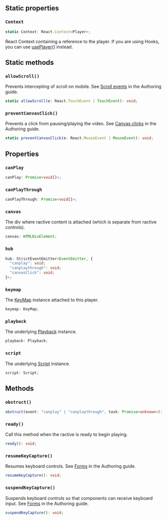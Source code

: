 ## Static properties

### `Context`
```typescript
static Context: React.Context<Player>;
```

React Context containing a reference to the player. If you are using Hooks, you can use [usePlayer()](/docs/reference/hooks#useplayer) instead.

## Static methods

### `allowScroll()`

Prevents intercepting of scroll on mobile. See [Scroll events](/docs/guide/authoring#scroll-events) in the Authoring guide.

```typescript
static allowScroll(e: React.TouchEvent | TouchEvent): void;
```

### `preventCanvasClick()`

Prevents a click from pausing/playing the video. See [Canvas clicks](/docs/guide/authoring#canvas-clicks) in the Authoring guide.

```typescript
static preventCanvasClick(e: React.MouseEvent | MouseEvent): void;
```

## Properties

### `canPlay`

```typescript
canPlay: Promise<void[]>;
```

### `canPlayThrough`

```typescript
canPlayThrough: Promise<void[]>;
```

### `canvas`

The div where ractive content is attached (which is separate from ractive controls).

```typescript
canvas: HTMLDivElement;
```

### `hub`

```typescript
hub: StrictEventEmitter<EventEmitter, {
  "canplay": void;
  "canplaythrough": void;
  "canvasClick": void;
}>;
```

### `keymap`

The [KeyMap](/docs/reference/KeyMap/) instance attached to this player.

```typescript
keymap: KeyMap;
```

### `playback`

The underlying [Playback](/docs/reference/Playback/) instance.

```typescript
playback: Playback;
```

### `script`

The underlying [Script](/docs/reference/Script/) instance.

```typescript
script: Script;
```

## Methods

### `obstruct()`

```typescript
obstruct(event: "canplay" | "canplaythrough", task: Promise<unknown>): void;
```

### `ready()`

Call this method when the ractive is ready to begin playing.

```typescript
ready(): void;
```

### `resumeKeyCapture()`

Resumes keyboard controls. See [Forms](/docs/guide/authoring#forms) in the Authoring guide.

```typescript
resumeKeyCapture(): void;
```

### `suspendKeyCapture()`

Suspends keyboard controls so that components can receive keyboard input. See [Forms](/docs/guide/authoring#forms) in the Authoring guide.

```typescript
suspendKeyCapture(): void;
```
